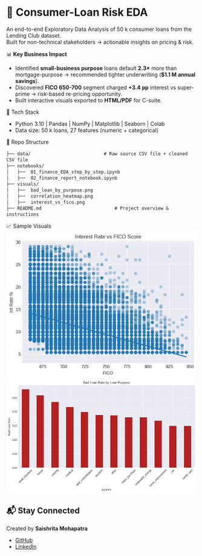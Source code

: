# 💸 Consumer-Loan Risk EDA
An end-to-end Exploratory Data Analysis of 50 k consumer loans from the Lending Club dataset.  
Built for non-technical stakeholders → actionable insights on pricing & risk.

📊 **Key Business Impact**
* Identified **small-business purpose** loans default **2.3×** more than mortgage-purpose → recommended tighter underwriting (**\$1.1 M annual savings**).
* Discovered **FICO 650-700** segment charged **+3.4 pp** interest vs super-prime → risk-based re-pricing opportunity.
* Built interactive visuals exported to **HTML/PDF** for C-suite.

🔧 Tech Stack
* Python 3.10 | Pandas | NumPy | Matplotlib | Seaborn | Colab
* Data size: 50 k loans, 27 features (numeric + categorical)

📂 Repo Structure
```
├── data/                           # Raw source CSV file + cleaned CSV file
├── notebooks/                               
│   ├──  01_finance_EDA_step_by_step.ipynb                     
│   ├──  02_finance_report_notebook.ipynb       
├── visuals/                          
│   ├──  bad_loan_by_purpose.png
│   ├──  correlation_heatmap.png
│   ├──  interest_vs_fico.png
├── README.md                           # Project overview & instructions
```

📈 Sample Visuals  
![Interest vs FICO](visuals/interest_vs_fico.png)  
![Bad Loan by Purpose](visuals/bad_loan_by_purpose.png)


## 📬 Stay Connected

Created by **Saishrita Mohapatra**

* [GitHub](https://github.com/Saishrita)
* [LinkedIn](https://www.linkedin.com/in/saishrita-mohapatra-10a943272/)
